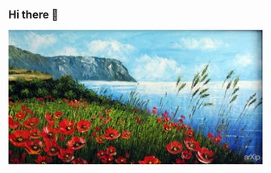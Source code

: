 ## Hi there 👋

<img src="https://github.com/Skylin44/Skylin44/blob/main/maki-i-more.jpg" alt="The Unlimited" width="600">
